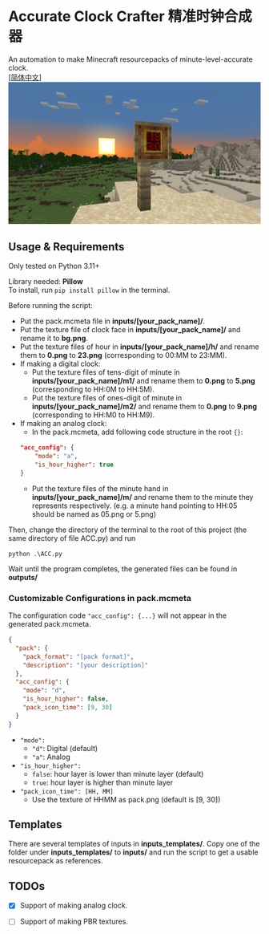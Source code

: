 # Accurate Clock Crafter 精准时钟合成器

An automation to make Minecraft resourcepacks of minute-level-accurate clock.  
[[简体中文]](https://github.com/GrakePch/AccurateClockCrafter/blob/master/README_CN.md)
![demo](https://raw.githubusercontent.com/GrakePch/AccurateClockCrafter/master/images/demo.png)

## Usage & Requirements

Only tested on Python 3.11+  

Library needed: **Pillow**  
To install, run ```pip install pillow``` in the terminal.  

Before running the script: 
- Put the pack.mcmeta file in **inputs/[your_pack_name]/**.
- Put the texture file of clock face in **inputs/[your_pack_name]/** and rename it to **bg.png**.
- Put the texture files of hour in **inputs/[your_pack_name]/h/** and rename them to **0.png** to **23.png** (corresponding to 00:MM to 23:MM).
- If making a digital clock:
    - Put the texture files of tens-digit of minute in **inputs/[your_pack_name]/m1/** and rename them to **0.png** to **5.png** (corresponding to HH:0M to HH:5M).
    - Put the texture files of ones-digit of minute in **inputs/[your_pack_name]/m2/** and rename them to **0.png** to **9.png** (corresponding to HH:M0 to HH:M9).
- If making an analog clock:
    - In the pack.mcmeta, add following code structure in the root `{}`:
    ```json
    "acc_config": {
        "mode": "a",
        "is_hour_higher": true
    }
    ```
    - Put the texture files of the minute hand in **inputs/[your_pack_name]/m/** and rename them to the minute they represents respectively. (e.g. a minute hand pointing to HH:05 should be named as 05.png or 5.png)


Then, change the directory of the terminal to the root of this project (the same directory of file ACC.py) and run  
```
python .\ACC.py
```
Wait until the program completes, the generated files can be found in **outputs/**  

### Customizable Configurations in pack.mcmeta
The configuration code `"acc_config": {...}` will not appear in the generated pack.mcmeta.
```json
{
  "pack": {
    "pack_format": "[pack format]",
    "description": "[your description]"
  },
  "acc_config": {
    "mode": "d",
    "is_hour_higher": false,
    "pack_icon_time": [9, 30]
  }
}

```
- `"mode":`
    - `"d"`: Digital (default)
    - `"a"`: Analog
- `"is_hour_higher":`
    - `false`: hour layer is lower than minute layer (default)
    - `true`: hour layer is higher than minute layer
- `"pack_icon_time": [HH, MM]`
    - Use the texture of HHMM as pack.png (default is [9, 30])
## Templates

There are several templates of inputs in **inputs_templates/**. Copy one of the folder under **inputs_templates/** to **inputs/** and run the script to get a usable resourcepack as references.

## TODOs

- [x] Support of making analog clock.

- [ ] Support of making PBR textures.
